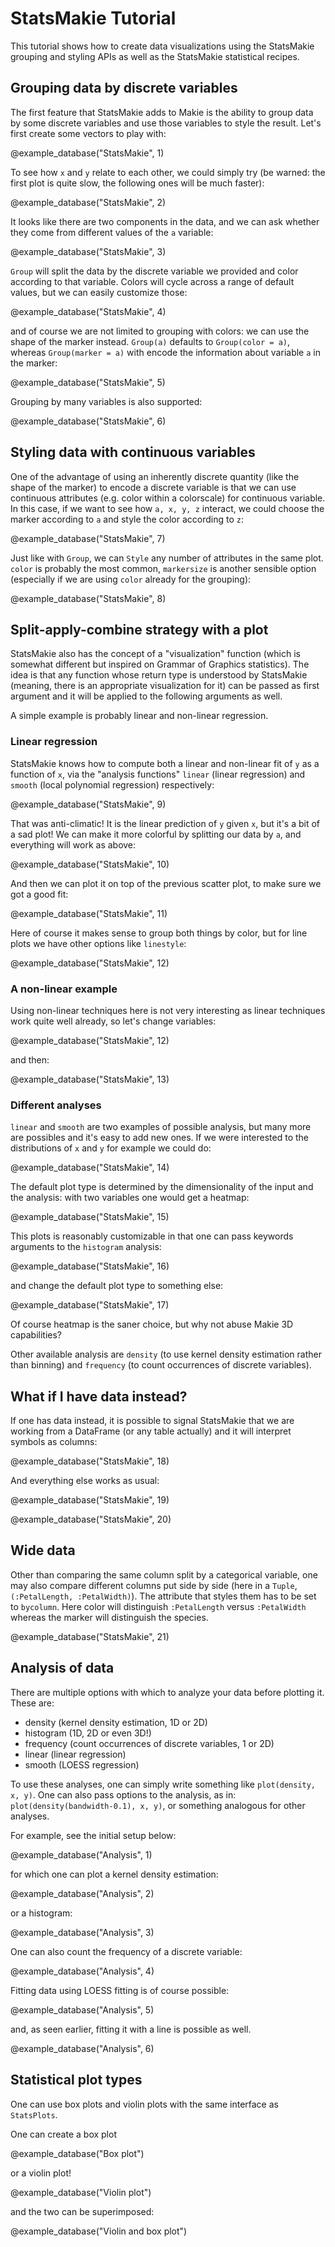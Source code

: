 # StatsMakie Tutorial

This tutorial shows how to create data visualizations using the StatsMakie grouping and styling APIs as well as the StatsMakie statistical recipes.

## Grouping data by discrete variables

The first feature that StatsMakie adds to Makie is the ability to group data by some discrete variables and use those variables to style the result. Let's first create some vectors to play with:

@example_database("StatsMakie", 1)

To see how `x` and `y` relate to each other, we could simply try (be warned: the first plot is quite slow, the following ones will be much faster):

@example_database("StatsMakie", 2)


It looks like there are two components in the data, and we can ask whether they come from different values of the `a` variable:

@example_database("StatsMakie", 3)

`Group` will split the data by the discrete variable we provided and color according to that variable. Colors will cycle across a range of default values, but we can easily customize those:

@example_database("StatsMakie", 4)


and of course we are not limited to grouping with colors: we can use the shape of the marker instead. `Group(a)` defaults to `Group(color = a)`, whereas `Group(marker = a)` with encode the information about variable `a` in the marker:

@example_database("StatsMakie", 5)

Grouping by many variables is also supported:

@example_database("StatsMakie", 6)


## Styling data with continuous variables

One of the advantage of using an inherently discrete quantity (like the shape of the marker) to encode a discrete variable is that we can use continuous attributes (e.g. color within a colorscale) for continuous variable. In this case, if we want to see how `a, x, y, z` interact, we could choose the marker according to `a` and style the color according to `z`:

@example_database("StatsMakie", 7)


Just like with `Group`, we can `Style` any number of attributes in the same plot. `color` is probably the most common, `markersize` is another sensible option (especially if we are using `color` already for the grouping):

@example_database("StatsMakie", 8)

## Split-apply-combine strategy with a plot

StatsMakie also has the concept of a "visualization" function (which is somewhat different but inspired on Grammar of Graphics statistics). The idea is that any function whose return type is understood by StatsMakie (meaning, there is an appropriate visualization for it) can be passed as first argument and it will be applied to the following arguments as well.

A simple example is probably linear and non-linear regression.

### Linear regression

StatsMakie knows how to compute both a linear and non-linear fit of `y` as a function of `x`, via the "analysis functions" `linear` (linear regression) and `smooth` (local polynomial regression) respectively:

@example_database("StatsMakie", 9)

That was anti-climatic! It is the linear prediction of `y` given `x`, but it's a bit of a sad plot! We can make it more colorful by splitting our data by `a`, and everything will work as above:

@example_database("StatsMakie", 10)

And then we can plot it on top of the previous scatter plot, to make sure we got a good fit:

@example_database("StatsMakie", 11)

Here of course it makes sense to group both things by color, but for line plots we have other options like `linestyle`:

@example_database("StatsMakie", 12)

### A non-linear example

Using non-linear techniques here is not very interesting as linear techniques work quite well already, so let's change variables:

@example_database("StatsMakie", 12)

and then:

@example_database("StatsMakie", 13)

### Different analyses

`linear` and `smooth` are two examples of possible analysis, but many more are possibles and it's easy to add new ones. If we were interested to the distributions of `x` and `y` for example we could do:

@example_database("StatsMakie", 14)


The default plot type is determined by the dimensionality of the input and the analysis: with two variables one would get a heatmap:

@example_database("StatsMakie", 15)

This plots is reasonably customizable in that one can pass keywords arguments to the `histogram` analysis:

@example_database("StatsMakie", 16)


and change the default plot type to something else:

@example_database("StatsMakie", 17)


Of course heatmap is the saner choice, but why not abuse Makie 3D capabilities?

Other available analysis are `density` (to use kernel density estimation rather than binning) and `frequency` (to count occurrences of discrete variables).

## What if I have data instead?

If one has data instead, it is possible to signal StatsMakie that we are working from a DataFrame (or any table actually) and it will interpret symbols as columns:

@example_database("StatsMakie", 18)


And everything else works as usual:


@example_database("StatsMakie", 19)

@example_database("StatsMakie", 20)

## Wide data

Other than comparing the same column split by a categorical variable, one may also compare different columns put side by side (here in a `Tuple`, `(:PetalLength, :PetalWidth)`). The attribute that styles them has to be set to `bycolumn`. Here color will distinguish `:PetalLength` versus `:PetalWidth` whereas the marker will distinguish the species.

@example_database("StatsMakie", 21)

## Analysis of data

There are multiple options with which to analyze your data before plotting it.  These are:

- density (kernel density estimation, 1D or 2D)
- histogram (1D, 2D or even 3D!)
- frequency (count occurrences of discrete variables, 1 or 2D)
- linear (linear regression)
- smooth (LOESS regression)

To use these analyses, one can simply write something like `plot(density, x, y)`.  One can also pass options to the analysis, as in: `plot(density(bandwidth-0.1), x, y)`, or something analogous for other analyses.

For example, see the initial setup below:

@example_database("Analysis", 1)

for which one can plot a kernel density estimation:

@example_database("Analysis", 2)

or a histogram:

@example_database("Analysis", 3)

One can also count the frequency of a discrete variable:

@example_database("Analysis", 4)

Fitting data using LOESS fitting is of course possible:

@example_database("Analysis", 5)

and, as seen earlier, fitting it with a line is possible as well.

@example_database("Analysis", 6)

## Statistical plot types

One can use box plots and violin plots with the same interface as `StatsPlots`.  

One can create a box plot

@example_database("Box plot")

or a violin plot!

@example_database("Violin plot")

and the two can be superimposed:

@example_database("Violin and box plot")
